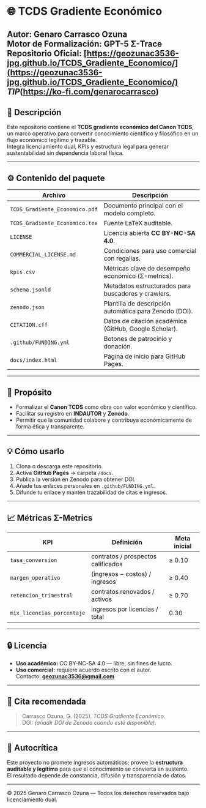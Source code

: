 # 🌐 TCDS Gradiente Económico

**Autor:** Genaro Carrasco Ozuna  
**Motor de Formalización:** GPT-5 Σ-Trace  
**Repositorio Oficial:** [https://geozunac3536-jpg.github.io/TCDS_Gradiente_Economico/](https://geozunac3536-jpg.github.io/TCDS_Gradiente_Economico/)
*TIP*(https://ko-fi.com/genarocarrasco)
---

## 📘 Descripción
Este repositorio contiene el **TCDS gradiente económico del Canon TCDS**,  
un marco operativo para convertir conocimiento científico y filosófico en un flujo económico legítimo y trazable.  
Integra licenciamiento dual, KPIs y estructura legal para generar sustentabilidad sin dependencia laboral física.

---

## ⚙️ Contenido del paquete
| Archivo | Descripción |
|----------|--------------|
| `TCDS_Gradiente_Economico.pdf` | Documento principal con el modelo completo. |
| `TCDS_Gradiente_Economico.tex` | Fuente LaTeX auditable. |
| `LICENSE` | Licencia abierta **CC BY-NC-SA 4.0**. |
| `COMMERCIAL_LICENSE.md` | Condiciones para uso comercial con regalías. |
| `kpis.csv` | Métricas clave de desempeño económico (Σ-metrics). |
| `schema.jsonld` | Metadatos estructurados para buscadores y crawlers. |
| `zenodo.json` | Plantilla de descripción automática para Zenodo (DOI). |
| `CITATION.cff` | Datos de citación académica (GitHub, Google Scholar). |
| `.github/FUNDING.yml` | Botones de patrocinio y donación. |
| `docs/index.html` | Página de inicio para GitHub Pages. |

---

## 🧩 Propósito
- Formalizar el **Canon TCDS** como obra con valor económico y científico.  
- Facilitar su registro en **INDAUTOR** y **Zenodo**.  
- Permitir que la comunidad colabore y contribuya económicamente de forma ética y transparente.

---

## 💡 Cómo usarlo
1. Clona o descarga este repositorio.  
2. Activa **GitHub Pages** → carpeta `/docs`.  
3. Publica la versión en Zenodo para obtener DOI.  
4. Añade tus enlaces personales en `.github/FUNDING.yml`.  
5. Difunde tu enlace y mantén trazabilidad de citas e ingresos.

---

## 📈 Métricas Σ-Metrics
| KPI | Definición | Meta inicial |
|------|-------------|---------------|
| `tasa_conversion` | contratos / prospectos calificados | ≥ 0.10 |
| `margen_operativo` | (ingresos − costos) / ingresos | ≥ 0.40 |
| `retencion_trimestral` | contratos renovados / activos | ≥ 0.70 |
| `mix_licencias_porcentaje` | ingresos por licencias / total | 0.30 |

---

## 🔒 Licencia
- **Uso académico:** CC BY-NC-SA 4.0 — libre, sin fines de lucro.  
- **Uso comercial:** requiere acuerdo escrito con el autor.  
  Contacto: **geozunac3536@gmail.com**

---

## 🧭 Cita recomendada
> Carrasco Ozuna, G. (2025). *TCDS Gradiente Económico.*  
> DOI: *(añadir DOI de Zenodo cuando esté disponible).*

---

## 🧠 Autocrítica
Este proyecto no promete ingresos automáticos; provee la **estructura auditable y legítima** para que el conocimiento se convierta en sustento.  
El resultado depende de constancia, difusión y transparencia de datos.

---

© 2025 Genaro Carrasco Ozuna — Todos los derechos reservados bajo licenciamiento dual.
